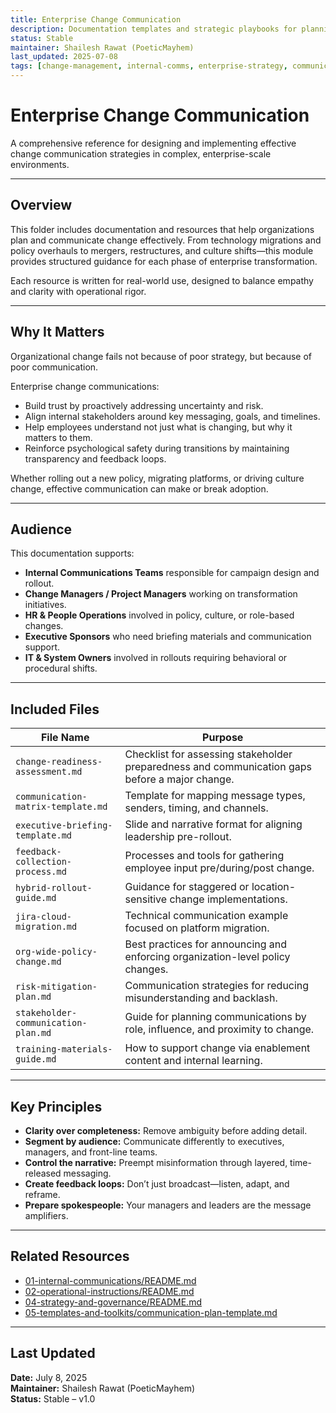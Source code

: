 ```yaml
---
title: Enterprise Change Communication
description: Documentation templates and strategic playbooks for planning, executing, and evaluating organizational change communication.
status: Stable
maintainer: Shailesh Rawat (PoeticMayhem)
last_updated: 2025-07-08
tags: [change-management, internal-comms, enterprise-strategy, communication-planning]
---
```


# Enterprise Change Communication

A comprehensive reference for designing and implementing effective change communication strategies in complex, enterprise-scale environments.

---

## Overview

This folder includes documentation and resources that help organizations plan and communicate change effectively. From technology migrations and policy overhauls to mergers, restructures, and culture shifts—this module provides structured guidance for each phase of enterprise transformation.

Each resource is written for real-world use, designed to balance empathy and clarity with operational rigor.

---

## Why It Matters

Organizational change fails not because of poor strategy, but because of poor communication. 

Enterprise change communications:

- Build trust by proactively addressing uncertainty and risk.
- Align internal stakeholders around key messaging, goals, and timelines.
- Help employees understand not just what is changing, but why it matters to them.
- Reinforce psychological safety during transitions by maintaining transparency and feedback loops.

Whether rolling out a new policy, migrating platforms, or driving culture change, effective communication can make or break adoption.

---

## Audience

This documentation supports:

- **Internal Communications Teams** responsible for campaign design and rollout.
- **Change Managers / Project Managers** working on transformation initiatives.
- **HR & People Operations** involved in policy, culture, or role-based changes.
- **Executive Sponsors** who need briefing materials and communication support.
- **IT & System Owners** involved in rollouts requiring behavioral or procedural shifts.

---

## Included Files

| File Name | Purpose |
|----------|---------|
| `change-readiness-assessment.md` | Checklist for assessing stakeholder preparedness and communication gaps before a major change. |
| `communication-matrix-template.md` | Template for mapping message types, senders, timing, and channels. |
| `executive-briefing-template.md` | Slide and narrative format for aligning leadership pre-rollout. |
| `feedback-collection-process.md` | Processes and tools for gathering employee input pre/during/post change. |
| `hybrid-rollout-guide.md` | Guidance for staggered or location-sensitive change implementations. |
| `jira-cloud-migration.md` | Technical communication example focused on platform migration. |
| `org-wide-policy-change.md` | Best practices for announcing and enforcing organization-level policy changes. |
| `risk-mitigation-plan.md` | Communication strategies for reducing misunderstanding and backlash. |
| `stakeholder-communication-plan.md` | Guide for planning communications by role, influence, and proximity to change. |
| `training-materials-guide.md` | How to support change via enablement content and internal learning. |

---

## Key Principles

- **Clarity over completeness:** Remove ambiguity before adding detail.
- **Segment by audience:** Communicate differently to executives, managers, and front-line teams.
- **Control the narrative:** Preempt misinformation through layered, time-released messaging.
- **Create feedback loops:** Don’t just broadcast—listen, adapt, and reframe.
- **Prepare spokespeople:** Your managers and leaders are the message amplifiers.

---

## Related Resources

- [01-internal-communications/README.md](../01-internal-communications/README.md)  
- [02-operational-instructions/README.md](../02-operational-instructions/README.md)  
- [04-strategy-and-governance/README.md](../04-strategy-and-governance/README.md)  
- [05-templates-and-toolkits/communication-plan-template.md](../05-templates-and-toolkits/communication-plan-template.md)  

---

## Last Updated

**Date:** July 8, 2025  
**Maintainer:** Shailesh Rawat (PoeticMayhem)  
**Status:** Stable – v1.0
